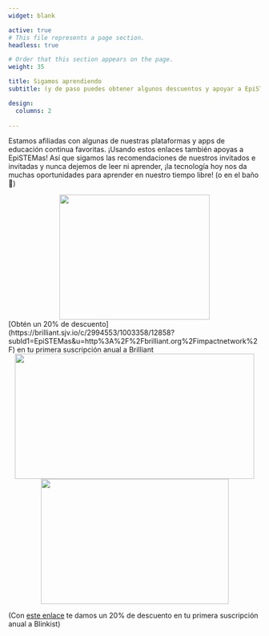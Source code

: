 ```yaml
---
widget: blank

active: true
# This file represents a page section.
headless: true

# Order that this section appears on the page.
weight: 35

title: Sigamos aprendiendo
subtitle: (y de paso puedes obtener algunos descuentos y apoyar a EpiSTEMas)

design:
  columns: 2
  
---
```


Estamos afiliadas con algunas de nuestras plataformas y apps de educación continua favoritas. ¡Usando estos enlaces también apoyas a EpiSTEMas! Así que sigamos las recomendaciones de nuestros invitados e invitadas y nunca dejemos de leer ni aprender, ¡la tecnología hoy nos da muchas oportunidades para aprender en nuestro tiempo libre! (o en el baño :hand_over_mouth:)

<center> <a href="https://brilliant.sjv.io/c/2994553/1003364/12858?subId1=epiSTEMas&u=http%3A%2F%2Fbrilliant.org%2Fimpactnetwork%2F%3Firclickid%3D%7Bclickid%7D%26utm_medium%3Daffiliates%26utm_campaign%3D%7Birpid%7D%26utm_source%3D%7Bmp_value1%7D%26utm_content%3D%7Btimestamp%7D_%7Biradtype%7D_%7Biradname%7D%26utm_term%3D%7Bmp_value2%7D" target="_top" id="1003364"><img src="//a.impactradius-go.com/display-ad/12858-1003364" border="0" alt="" width="300" height="250"/></a><img height="0" width="0" src="https://imp.pxf.io/i/2994553/1003364/12858?subId1=epiSTEMas" style="position:absolute;visibility:hidden;" border="1" /> </center> [Obtén un 20% de descuento](https://brilliant.sjv.io/c/2994553/1003358/12858?subId1=EpiSTEMas&u=http%3A%2F%2Fbrilliant.org%2Fimpactnetwork%2F) en tu primera suscripción anual a Brilliant




<center> <a href="https://imp.i384100.net/c/2994553/1213616/14726?subId1=EpiSTEMas&u=http%3A%2F%2Fwww.coursera.org%3Firclickid%3D%7Bclickid%7D%26utm_medium%3Dpartners%26utm_source%3Dimpact%26utm_campaign%3D%7Birpid%7D%26utm_content%3Db2c" target="_top" id="1213616"><img src="//a.impactradius-go.com/display-ad/14726-1213616" border="0" alt="" width="477.70" height="250"/></a><img height="0" width="0" src="https://imp.pxf.io/i/2994553/1213616/14726?subId1=EpiSTEMas" style="position:absolute;visibility:hidden;" border="1" /> </center>




<center> <a href="https://blinkist.o6eiov.net/c/2994553/815683/10732?subId1=EpiSTEMas&u=http%3A%2F%2Fwww.blinkist.com%3Firclickid%3D%7Bclickid%7D%26utm_medium%3Dpaid%26utm_campaign%3D%7Birpid%7D%26utm_source%3DImpact%26utm_term%3D%7Biradname%7D%26utm_content%3D%7Bircid%7D" target="_top" id="815683"><img src="//a.impactradius-go.com/display-ad/10732-815683" border="0" alt="" width="375" height="250"/></a><img height="0" width="0" src="https://imp.pxf.io/i/2994553/815683/10732?subId1=EpiSTEMas" style="position:absolute;visibility:hidden;" border="0" /> </center>



(Con [este enlace](https://blinkist.o6eiov.net/c/2994553/1097451/10732?subId1=EpiSTEMas&u=http%3A%2F%2Fwww.blinkist.com%2Fen%2Fnc%2Fpartners%2Fimpactaffiliate%2Fmain) te damos un 20% de descuento en tu primera suscripción anual a Blinkist)